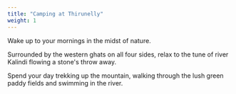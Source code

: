 ```yaml
---
title: "Camping at Thirunelly"
weight: 1
---
```


Wake up to your mornings in the midst of nature. 

Surrounded by the western ghats on all four sides, relax to the tune of river Kalindi flowing a stone's throw away. 

Spend your day trekking up the mountain, walking through the lush green paddy fields and swimming in the river.